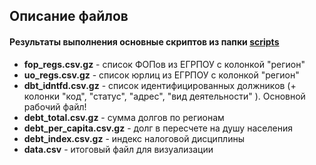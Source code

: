 ## Описание файлов

#### Результаты выполнения основные скриптов из папки [scripts](https://github.com/woldemarg/tax_debt/tree/master/scripts)

* **fop_regs.csv.gz** - список ФОПов из ЕГРПОУ с колонкой "регион" 
* **uo_regs.csv.gz** - список юрлиц из ЕГРПОУ с колонкой "регион"
* **dbt_idntfd.csv.gz** - список идентифицированных должников (+ колонки "код", "статус", "адрес", "вид деятельности" ). Основной рабочий файл!
* **debt_total.csv.gz** - сумма долгов по регионам
* **debt_per_capita.csv.gz** - долг в пересчете на душу населения
* **debt_index.csv.gz** - индекс налоговой дисциплины
* **data.csv** - итоговый файл для визуализации

